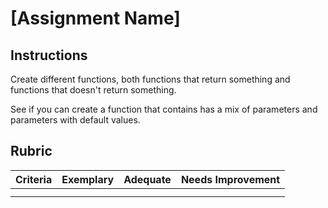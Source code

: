 # [Assignment Name]

## Instructions

Create different functions, both functions that return something and functions that doesn't return something.

See if you can create a function that contains has a mix of parameters and parameters with default values.

## Rubric

Criteria | Exemplary | Adequate | Needs Improvement
--- | --- | --- | -- |
||||
||||